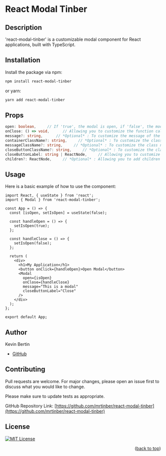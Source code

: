 <a id="readme-top"></a>

# React Modal Tinber

## Description

'react-modal-tinber' is a customizable modal component for React applications, built with TypeScript.

## Installation

Install the package via npm: 

```bash
npm install react-modal-tinber
```

or yarn: 

```bash
yarn add react-modal-tinber
```

## Props

```ts
open: boolean,     // If 'true', the modal is open, if 'false', the modal is closed
onClose: () => void,      // Allowing you to customize the function called on closing
message?: string,      // *Optional* : To customize the message of the modal if needed
containerClassName?: string,     // *Optional* : To customize the class name of the container, to add styles
messageClassName?: string,     // *Optional* : To customize the class name of the message, to add styles
closeButtonClassName?: string,     // *Optional* : To customize the class name of the close button, to add styles
closeButtonLabel: string | ReactNode,     // Allowing you to customize the close button with text or a node
children?: ReactNode,     // *Optional* : Allowing you to add children nodes if needed
```

## Usage

Here is a basic example of how to use the component:

```tsx
import React, { useState } from 'react';
import { Modal } from 'react-modal-tinber';

const App = () => {
  const [isOpen, setIsOpen] = useState(false);

  const handleOpen = () => {
    setIsOpen(true);
  };

  const handleClose = () => {
    setIsOpen(false);
  };

  return (
    <div>
      <h1>My Application</h1>
      <button onClick={handleOpen}>Open Modal</button>
      <Modal
        open={isOpen}
        onClose={handleClose}
        message="This is a modal"
        closeButtonLabel="Close"
      />
    </div>
  );
};

export default App;
```

## Author

Kevin Bertin 
- [GitHub](https://github.com/mrtinber)

## Contributing

Pull requests are welcome. For major changes, please open an issue first
to discuss what you would like to change.

Please make sure to update tests as appropriate.

GitHub Repository Link: [https://github.com/mrtinber/react-modal-tinber](https://github.com/mrtinber/react-modal-tinber)

## License

[![MIT License][license-shield]][license-url]

[license-shield]: https://img.shields.io/github/license/othneildrew/Best-README-Template.svg?style=for-the-badge
[license-url]: https://github.com/othneildrew/Best-README-Template/blob/master/LICENSE.txt

<p align="right">(<a href="#readme-top">back to top</a>)</p>